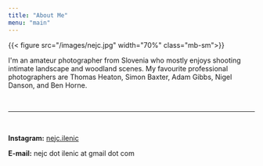 ```yaml
---
title: "About Me"
menu: "main"
---
```


{{< figure src="/images/nejc.jpg" width="70%" class="mb-sm">}}

I'm an amateur photographer from Slovenia who mostly enjoys shooting intimate landscape and woodland scenes. My favourite professional photographers are Thomas Heaton, Simon Baxter, Adam Gibbs, Nigel Danson, and Ben Horne.

<br/>

---

<br/>

**Instagram:** [nejc.ilenic](https://www.instagram.com/nejc.ilenic)

**E-mail:** nejc dot ilenic at gmail dot com
